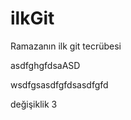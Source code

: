# ilkGit


Ramazanın ilk git tecrübesi

asdfghgfdsaASD







wsdfgsasdfgfdsasdfgfd



değişiklik 3
